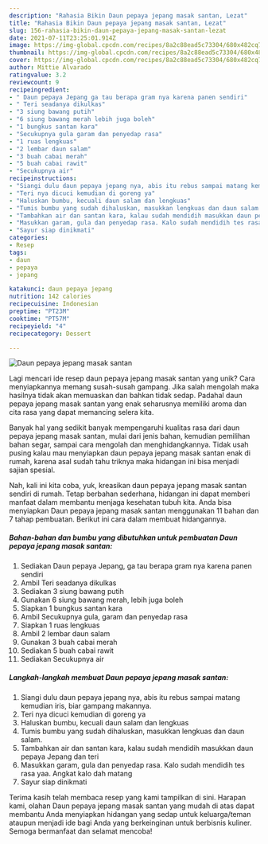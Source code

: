 ```yaml
---
description: "Rahasia Bikin Daun pepaya jepang masak santan, Lezat"
title: "Rahasia Bikin Daun pepaya jepang masak santan, Lezat"
slug: 156-rahasia-bikin-daun-pepaya-jepang-masak-santan-lezat
date: 2021-07-11T23:25:01.914Z
image: https://img-global.cpcdn.com/recipes/8a2c88ead5c73304/680x482cq70/daun-pepaya-jepang-masak-santan-foto-resep-utama.jpg
thumbnail: https://img-global.cpcdn.com/recipes/8a2c88ead5c73304/680x482cq70/daun-pepaya-jepang-masak-santan-foto-resep-utama.jpg
cover: https://img-global.cpcdn.com/recipes/8a2c88ead5c73304/680x482cq70/daun-pepaya-jepang-masak-santan-foto-resep-utama.jpg
author: Mittie Alvarado
ratingvalue: 3.2
reviewcount: 9
recipeingredient:
- " Daun pepaya Jepang ga tau berapa gram nya karena panen sendiri"
- " Teri seadanya dikulkas"
- "3 siung bawang putih"
- "6 siung bawang merah lebih juga boleh"
- "1 bungkus santan kara"
- "Secukupnya gula garam dan penyedap rasa"
- "1 ruas lengkuas"
- "2 lembar daun salam"
- "3 buah cabai merah"
- "5 buah cabai rawit"
- "Secukupnya air"
recipeinstructions:
- "Siangi dulu daun pepaya jepang nya, abis itu rebus sampai matang kemudian iris, biar gampang makannya."
- "Teri nya dicuci kemudian di goreng ya"
- "Haluskan bumbu, kecuali daun salam dan lengkuas"
- "Tumis bumbu yang sudah dihaluskan, masukkan lengkuas dan daun salam."
- "Tambahkan air dan santan kara, kalau sudah mendidih masukkan daun pepaya Jepang dan teri"
- "Masukkan garam, gula dan penyedap rasa. Kalo sudah mendidih tes rasa yaa. Angkat kalo dah matang"
- "Sayur siap dinikmati"
categories:
- Resep
tags:
- daun
- pepaya
- jepang

katakunci: daun pepaya jepang 
nutrition: 142 calories
recipecuisine: Indonesian
preptime: "PT23M"
cooktime: "PT57M"
recipeyield: "4"
recipecategory: Dessert

---
```



![Daun pepaya jepang masak santan](https://img-global.cpcdn.com/recipes/8a2c88ead5c73304/680x482cq70/daun-pepaya-jepang-masak-santan-foto-resep-utama.jpg)

Lagi mencari ide resep daun pepaya jepang masak santan yang unik? Cara menyiapkannya memang susah-susah gampang. Jika salah mengolah maka hasilnya tidak akan memuaskan dan bahkan tidak sedap. Padahal daun pepaya jepang masak santan yang enak seharusnya memiliki aroma dan cita rasa yang dapat memancing selera kita.

Banyak hal yang sedikit banyak mempengaruhi kualitas rasa dari daun pepaya jepang masak santan, mulai dari jenis bahan, kemudian pemilihan bahan segar, sampai cara mengolah dan menghidangkannya. Tidak usah pusing kalau mau menyiapkan daun pepaya jepang masak santan enak di rumah, karena asal sudah tahu triknya maka hidangan ini bisa menjadi sajian spesial.




Nah, kali ini kita coba, yuk, kreasikan daun pepaya jepang masak santan sendiri di rumah. Tetap berbahan sederhana, hidangan ini dapat memberi manfaat dalam membantu menjaga kesehatan tubuh kita. Anda bisa menyiapkan Daun pepaya jepang masak santan menggunakan 11 bahan dan 7 tahap pembuatan. Berikut ini cara dalam membuat hidangannya.

<!--inarticleads1-->

##### Bahan-bahan dan bumbu yang dibutuhkan untuk pembuatan Daun pepaya jepang masak santan:

1. Sediakan  Daun pepaya Jepang, ga tau berapa gram nya karena panen sendiri
1. Ambil  Teri seadanya dikulkas
1. Sediakan 3 siung bawang putih
1. Gunakan 6 siung bawang merah, lebih juga boleh
1. Siapkan 1 bungkus santan kara
1. Ambil Secukupnya gula, garam dan penyedap rasa
1. Siapkan 1 ruas lengkuas
1. Ambil 2 lembar daun salam
1. Gunakan 3 buah cabai merah
1. Sediakan 5 buah cabai rawit
1. Sediakan Secukupnya air




<!--inarticleads2-->

##### Langkah-langkah membuat Daun pepaya jepang masak santan:

1. Siangi dulu daun pepaya jepang nya, abis itu rebus sampai matang kemudian iris, biar gampang makannya.
1. Teri nya dicuci kemudian di goreng ya
1. Haluskan bumbu, kecuali daun salam dan lengkuas
1. Tumis bumbu yang sudah dihaluskan, masukkan lengkuas dan daun salam.
1. Tambahkan air dan santan kara, kalau sudah mendidih masukkan daun pepaya Jepang dan teri
1. Masukkan garam, gula dan penyedap rasa. Kalo sudah mendidih tes rasa yaa. Angkat kalo dah matang
1. Sayur siap dinikmati




Terima kasih telah membaca resep yang kami tampilkan di sini. Harapan kami, olahan Daun pepaya jepang masak santan yang mudah di atas dapat membantu Anda menyiapkan hidangan yang sedap untuk keluarga/teman ataupun menjadi ide bagi Anda yang berkeinginan untuk berbisnis kuliner. Semoga bermanfaat dan selamat mencoba!
